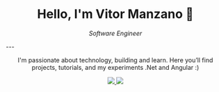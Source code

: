 <h1 align="center">Hello, I'm Vitor Manzano 👋</h1>

<p align="center">
  <em>Software Engineer</em>
</p>
---

<p align="center">
  I'm passionate about technology, building and learn.  
  Here you’ll find projects, tutorials, and my experiments .Net and Angular :)
</p>

<p align="center">
  <a href="https://www.linkedin.com/in/vitor-manzano-345003305/" target="_blank">
    <img src="https://img.shields.io/badge/-LinkedIn-00AB33?style=flat-square&logo=Linkedin&logoColor=white">
  </a>
  <a href="vimanzanovillela@gmail.com">
    <img src="https://img.shields.io/badge/-vimanzanovillela@gmail.com-00AB33?style=flat-square&logo=Gmail&logoColor=white">
  </a>
</p>
